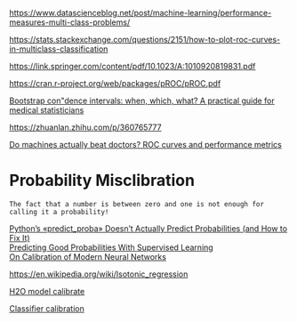 https://www.datascienceblog.net/post/machine-learning/performance-measures-multi-class-problems/  

https://stats.stackexchange.com/questions/2151/how-to-plot-roc-curves-in-multiclass-classification 

https://link.springer.com/content/pdf/10.1023/A:1010920819831.pdf 

https://cran.r-project.org/web/packages/pROC/pROC.pdf 

[Bootstrap con"dence intervals: when, which, what?
A practical guide for medical statisticians](https://www.tau.ac.il/~saharon/Boot/10.1.1.133.8405.pdf) 

https://zhuanlan.zhihu.com/p/360765777

[Do machines actually beat doctors? ROC curves and performance metrics](https://lukeoakdenrayner.wordpress.com/2017/12/06/do-machines-actually-beat-doctors-roc-curves-and-performance-metrics/)


# Probability Misclibration 

```
The fact that a number is between zero and one is not enough for calling it a probability!
```

[Python’s «predict_proba» Doesn’t Actually Predict Probabilities (and How to Fix It)](https://towardsdatascience.com/pythons-predict-proba-doesn-t-actually-predict-probabilities-and-how-to-fix-it-f582c21d63fc)    
[Predicting Good Probabilities With Supervised Learning](https://www.cs.cornell.edu/~alexn/papers/calibration.icml05.crc.rev3.pdf)      
[On Calibration of Modern Neural Networks](https://arxiv.org/pdf/1706.04599.pdf)   

https://en.wikipedia.org/wiki/Isotonic_regression
 
 [H2O model calibrate](https://docs.h2o.ai/h2o/latest-stable/h2o-docs/data-science/algo-params/calibrate_model.html)

[Classifier calibration](https://towardsdatascience.com/classifier-calibration-7d0be1e05452)